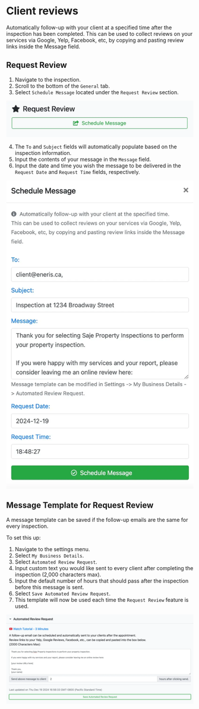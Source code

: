 # Client reviews

Automatically follow-up with your client at a specified time after the inspection has been completed. This can be used to collect reviews on your services via Google, Yelp, Facebook, etc, by copying and pasting review links inside the Message field.

## Request Review

1. Navigate to the inspection.
2. Scroll to the bottom of the `General` tab.
3. Select `Schedule Message` located under the `Request Review` section.

![request-review-1.webp](./img/request-review-1.webp)

4. The `To` and `Subject` fields will automatically populate based on the inspection information.
5. Input the contents of your message in the `Message` field.
6. Input the date and time you wish the message to be delivered in the `Request Date` and `Request Time` fields, respectively.

![request-review-2.webp](./img/request-review-2.webp)

## Message Template for Request Review

A message template can be saved if the follow-up emails are the same for every inspection. 

To set this up:

1. Navigate to the settings menu.
2. Select `My Business Details`.
3. Select `Automated Review Request`.
4. Input custom text you would like sent to every client after completing the inspection (2,000 characters max).
5. Input the default number of hours that should pass after the inspection before this message is sent.
6. Select `Save Automated Review Request`.
7. This template will now be used each time the `Request Review` feature is used.

![request-review-3.webp](./img/request-review-3.webp)